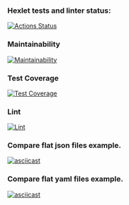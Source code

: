 ### Hexlet tests and linter status:
[![Actions Status](https://github.com/miroslav-kolomiets/frontend-project-lvl2/workflows/hexlet-check/badge.svg)](https://github.com/miroslav-kolomiets/frontend-project-lvl2/actions)

### Maintainability
[![Maintainability](https://api.codeclimate.com/v1/badges/48af12d0dac4b0b78b5f/maintainability)](https://codeclimate.com/github/miroslav-kolomiets/frontend-project-lvl2/maintainability)

### Test Coverage
[![Test Coverage](https://api.codeclimate.com/v1/badges/48af12d0dac4b0b78b5f/test_coverage)](https://codeclimate.com/github/miroslav-kolomiets/frontend-project-lvl2/test_coverage)

### Lint
[![Lint](https://github.com/miroslav-kolomiets/frontend-project-lvl2/actions/workflows/linter.yml/badge.svg?branch=main)](https://github.com/miroslav-kolomiets/frontend-project-lvl2/actions/workflows/linter.yml)

### Compare flat json files example.
[![asciicast](https://asciinema.org/a/kDZwKGx7AnfJIqog8hthmrCtQ.svg)](https://asciinema.org/a/kDZwKGx7AnfJIqog8hthmrCtQ)

### Compare flat yaml files example.
[![asciicast](https://asciinema.org/a/THi66LgkQhMUgy9gf9vAvBXVA.svg)](https://asciinema.org/a/THi66LgkQhMUgy9gf9vAvBXVA)
